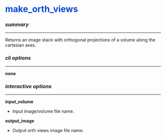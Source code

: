 # <span style="color: #0048d8">**make_orth_views**</span>

### *summary*
---

Returns an image stack with orthogonal projections of a volume along the cartesian axes.

### *cli options*
---

**none**

### *interactive options*
---

**input_volume**	

+ Input image/volume file name.
	
**output_image**	

+ Output orth views image file name.